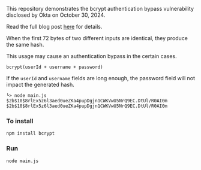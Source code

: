 This repository demonstrates the bcrypt authentication bypass vulnerability disclosed by Okta on October 30, 2024.

Read the full blog post [here](https://kondukto.io/blog/okta-vulnerability-bcrypt-auth) for details.

When the first 72 bytes of two different inputs are identical, they produce the same hash.

This usage may cause an authentication bypass in the certain cases. 
```
bcrypt(userId + username + password)
```

If the `userId` and `username` fields are long enough, the password field will not impact the generated hash.

```
└> node main.js
$2b$10$8rlEx5z6l3aed0ueZKa4pupDgjn1CWKVwU5NrQ9EC.DtUl/R0AI0m
$2b$10$8rlEx5z6l3aed0ueZKa4pupDgjn1CWKVwU5NrQ9EC.DtUl/R0AI0m
```

### To install
```
npm install bcrypt
```

### Run
```
node main.js
```


